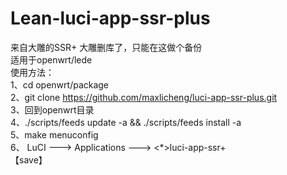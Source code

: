 # Lean-luci-app-ssr-plus
来自大雕的SSR+ 大雕删库了，只能在这做个备份</br>
适用于openwrt/lede</br>
使用方法：</br>
1、cd openwrt/package</br>
2、git clone https://github.com/maxlicheng/luci-app-ssr-plus.git</br>
3、回到openwrt目录</br>
4、./scripts/feeds update -a && ./scripts/feeds install -a</br>
5、make menuconfig</br>
6、   LuCI ---> Applications ---> <*>luci-app-ssr+</br>
   【save】
